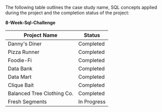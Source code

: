 The following table outlines the case study name, SQL concepts applied during the project and the completion status of the project:

**8-Week-Sql-Challenge**

| Project Name        |  Status   |
|--------------       |------------ |
| Danny's Diner       |Completed    |
| Pizza Runner        |Completed    |
| Foodie-Fi           |Completed    |
| Data Bank           |Completed    |
| Data Mart           |Completed    |
| Clique Bait         |Completed    |
| Balanced Tree Clothing Co. |Completed    |
| Fresh Segments      |In Progress|       